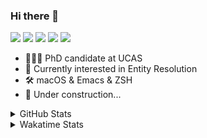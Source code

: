 ### Hi there 👋

[![](https://img.shields.io/badge/-Email-325180?logo=maildotru&logoColor=white&style=flat-square)](mailto:hi@wang.tianshu.me)
[![](https://img.shields.io/badge/-GitHub-black?logo=GitHub&style=flat-square)](https://github.com/tshu-w)
[![](https://img.shields.io/badge/-Telegram-26a5e4?labelColor=fafafa&logo=telegram&style=flat-square)](https://t.me/tshu_w) 
[![](https://img.shields.io/badge/-Twitter-1da1f2?logo=Twitter&logoColor=white&style=flat-square)](https://twitter.com/tshu_w)
[![](https://komarev.com/ghpvc/?username=tshu-w&color=blueviolet&style=flat-square)]()



- 🧑🏻‍🎓 PhD candidate at UCAS
- 🔭 Currently interested in Entity Resolution
- 🛠 macOS & Emacs & ZSH
- 🚧 Under construction...

<details>

<summary>GitHub Stats</summary>

![Tianshu's GitHub stats](https://github-readme-stats.vercel.app/api?username=tshu-w&show_icons=true&theme=buefy&count_private=true)
  
</details>


<details>
  <summary>Wakatime Stats</summary>

  Currently, files accessed by tramp cannot be tracked by wakatime, see https://github.com/wakatime/wakatime-mode/issues/27
  <br>
  
<!--START_SECTION:waka-->
![Code Time](http://img.shields.io/badge/Code%20Time-5%2C998%20hrs%204%20mins-blue)

**I'm an Early 🐤** 

```text
🌞 Morning    72 commits     ████░░░░░░░░░░░░░░░░░░░░░   16.63% 
🌆 Daytime    197 commits    ███████████░░░░░░░░░░░░░░   45.5% 
🌃 Evening    157 commits    █████████░░░░░░░░░░░░░░░░   36.26% 
🌙 Night      7 commits      ░░░░░░░░░░░░░░░░░░░░░░░░░   1.62%

```
📅 **I'm Most Productive on Tuesday** 

```text
Monday       68 commits     ████░░░░░░░░░░░░░░░░░░░░░   15.7% 
Tuesday      153 commits    ████████░░░░░░░░░░░░░░░░░   35.33% 
Wednesday    56 commits     ███░░░░░░░░░░░░░░░░░░░░░░   12.93% 
Thursday     32 commits     █░░░░░░░░░░░░░░░░░░░░░░░░   7.39% 
Friday       50 commits     ███░░░░░░░░░░░░░░░░░░░░░░   11.55% 
Saturday     52 commits     ███░░░░░░░░░░░░░░░░░░░░░░   12.01% 
Sunday       22 commits     █░░░░░░░░░░░░░░░░░░░░░░░░   5.08%

```


📊 **This Week I Spent My Time On** 

```text
💬 Programming Languages: 
sh                       23 hrs 22 mins      █████████████████████████   100.0%

🔥 Editors: 
Zsh                      23 hrs 22 mins      █████████████████████████   100.0%

🐱‍💻 Projects: 
universal-blocker        10 hrs 36 mins      ███████████░░░░░░░░░░░░░░   45.35% 
jhu-mt-hw                6 hrs 8 mins        ██████░░░░░░░░░░░░░░░░░░░   26.25% 
Terminal                 6 hrs               ██████░░░░░░░░░░░░░░░░░░░   25.73% 
lightning                26 mins             ░░░░░░░░░░░░░░░░░░░░░░░░░   1.87% 
JedAIToolkit             9 mins              ░░░░░░░░░░░░░░░░░░░░░░░░░   0.66%

💻 Operating System: 
Linux                    14 hrs 29 mins      ███████████████░░░░░░░░░░   62.0% 
Mac                      8 hrs 53 mins       █████████░░░░░░░░░░░░░░░░   38.0%

```

**I Mostly Code in Python** 

```text
Python                   11 repos            ████████████░░░░░░░░░░░░░   50.0% 
HTML                     2 repos             ██░░░░░░░░░░░░░░░░░░░░░░░   9.09% 
Emacs Lisp               2 repos             ██░░░░░░░░░░░░░░░░░░░░░░░   9.09% 
JavaScript               2 repos             ██░░░░░░░░░░░░░░░░░░░░░░░   9.09% 
TeX                      2 repos             ██░░░░░░░░░░░░░░░░░░░░░░░   9.09%

```



 Last Updated on 25/09/2022 08:07:04 UTC
<!--END_SECTION:waka-->
</details>
